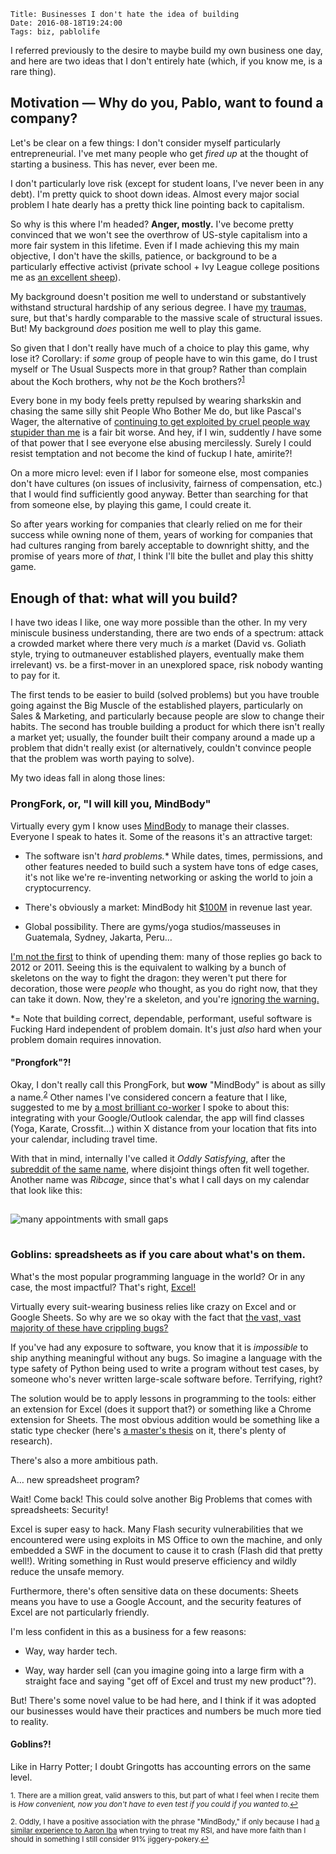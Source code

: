     Title: Businesses I don't hate the idea of building
    Date: 2016-08-18T19:24:00
    Tags: biz, pablolife

I referred previously to the desire to maybe build my own business one day, and
here are two ideas that I don't entirely hate (which, if you know me, is a rare
thing).

<!-- more -->

## Motivation — Why do you, Pablo, want to found a company?

Let's be clear on a few things: I don't consider myself particularly
entrepreneurial. I've met many people who get _fired up_ at the thought of
starting a business. This has never, ever been me.

I don't particularly love risk (except for student loans, I've never been in any
debt). I'm pretty quick to shoot down ideas. Almost every major social problem I
hate dearly has a pretty thick line pointing back to capitalism.

So why is this where I'm headed? **Anger, mostly.** I've become pretty convinced
that we won't see the overthrow of US-style capitalism into a more fair system
in this lifetime. Even if I made achieving this my main objective, I don't have
the skills, patience, or background to be a particularly effective activist
(private school + Ivy League college positions me as [an excellent sheep][2]).

My background doesn't position me well to understand or substantively withstand
structural hardship of any serious degree. I have [my][3] [traumas,][4] sure,
but that's hardly comparable to the massive scale of structural issues. But! My
background _does_ position me well to play this game.

So given that I don't really have much of a choice to play this game, why lose
it? Corollary: if _some_ group of people have to win this game, do I trust
myself or The Usual Suspects more in that group? Rather than complain about the
Koch brothers, why not _be_ the Koch brothers?<sup><a href="#fn1" id="ref1">1</a></sup>

Every bone in my body feels pretty repulsed by wearing sharkskin and chasing the
same silly shit People Who Bother Me do, but like Pascal's Wager, the
alternative of [continuing to get exploited by cruel people way stupider than
me][5] is a fair bit worse. And hey, if I win, suddently _I_ have some of that
power that I see everyone else abusing mercilessly. Surely I could resist
temptation and not become the kind of fuckup I hate, amirite?!

On a more micro level: even if I labor for someone else, most companies don't
have cultures (on issues of inclusivity, fairness of compensation, etc.) that I
would find sufficiently good anyway. Better than searching for that from someone
else, by playing this game, I could create it.

So after years working for companies that clearly relied on me for their success
while owning none of them, years of working for companies that had cultures
ranging from barely acceptable to downright shitty, and the promise of years
more of _that_, I think I'll bite the bullet and play this shitty game.

## Enough of that: what will you build?

I have two ideas I like, one way more possible than the other. In my very
miniscule business understanding, there are two ends of a spectrum: attack a
crowded market where there very much _is_ a market (David vs. Goliath style,
trying to outmaneuver established players, eventually make them irrelevant) vs.
be a first-mover in an unexplored space, risk nobody wanting to pay for it.

The first tends to be easier to build (solved problems) but you have trouble
going against the Big Muscle of the established players, particularly on Sales &
Marketing, and particularly because people are slow to change their habits. The
second has trouble building a product for which there isn't really a market yet;
usually, the founder built their company around a made up a problem that didn't
really exist (or alternatively, couldn't convince people that the problem was
worth paying to solve).

My two ideas fall in along those lines:

### ProngFork, or, "I will kill you, MindBody"

Virtually every gym I know uses [MindBody][6] to manage their classes. Everyone
I speak to hates it. Some of the reasons it's an attractive target:

* The software isn't _hard problems._\* While dates, times, permissions, and
  other features needed to build such a system have tons of edge cases, it's not
  like we're re-inventing networking or asking the world to join a
  cryptocurrency.

* There's obviously a market: MindBody hit [$100M][9] in revenue last year.

* Global possibility. There are gyms/yoga studios/masseuses in Guatemala,
  Sydney, Jakarta, Peru…

[I'm not the first][7] to think of upending them: many of those replies go back
to 2012 or 2011. Seeing this is the equivalent to walking by a bunch of
skeletons on the way to fight the dragon: they weren't put there for decoration,
those were _people_ who thought, as you do right now, that they can take it
down. Now, they're a skeleton, and you're [ignoring the warning.][11]

\*= Note that building correct, dependable, performant, useful software is
Fucking Hard independent of problem domain. It's just _also_ hard when your
problem domain requires innovation.

#### "Prongfork"?!

Okay, I don't really call this ProngFork, but **wow** "MindBody" is about as
silly a name.<sup><a href="#fn2" id="ref2">2</a></sup> Other names I've
considered concern a feature that I like, suggested to me by [a most brilliant
co-worker][12] I spoke to about this: integrating with your Google/Outlook
calendar, the app will find classes (Yoga, Karate, Crossfit…) within X distance
from your location that fits into your calendar, including travel time.

With that in mind, internally I've called it _Oddly Satisfying_, after the
[subreddit of the same name][8], where disjoint things often fit well together.
Another name was _Ribcage_, since that's what I call days on my calendar that
look like this:

<img src="/img/2016/08/ribcage.png" alt="many appointments with small gaps" style="max-width: 450px; margin: 15px auto;" />

### Goblins: spreadsheets as if you care about what's on them.

What's the most popular programming language in the world? Or in any case, the
most impactful? That's right, [Excel!][10]

Virtually every suit-wearing business relies like crazy on Excel and or Google
Sheets. So why are we so okay with the fact that [the vast, vast majority of
these have crippling bugs?][13]

If you've had any exposure to software, you know that it is _impossible_ to ship
anything meaningful without any bugs. So imagine a language with the type safety
of Python being used to write a program without test cases, by someone who's
never written large-scale software before. Terrifying, right?

The solution would be to apply lessons in programming to the tools: either an
extension for Excel (does it support that?) or something like a Chrome extension
for Sheets. The most obvious addition would be something like a static type
checker (here's [a master's thesis][14] on it, there's plenty of research).

There's also a more ambitious path.

A… new spreadsheet program?

Wait! Come back! This could solve another Big Problems that comes with
spreadsheets: Security!

Excel is super easy to hack. Many Flash security vulnerabilities that we
encountered were using exploits in MS Office to own the machine, and only
embedded a SWF in the document to cause it to crash (Flash did that pretty
well!). Writing something in Rust would preserve efficiency and wildly reduce
the unsafe memory.
  
Furthermore, there's often sensitive data on these documents: Sheets means you
have to use a Google Account, and the security features of Excel are not
particularly friendly.

I'm less confident in this as a business for a few reasons:

* Way, way harder tech.

* Way, way harder sell (can you imagine going into a large firm with a straight
  face and saying "get off of Excel and trust my new product"?).

But! There's some novel value to be had here, and I think if it was adopted our
businesses would have their practices and numbers be much more tied to reality.

#### Goblins?!

Like in Harry Potter; I doubt Gringotts has accounting errors on the same level.

<sup id="fn1">1. There are a million great, valid answers to this, but part of what I feel when
I recite them is <em>How convenient, now you don't have to even test if you could
if you wanted to.</em><a href="#ref1">↩</a></sup>

<sup id="fn2">2. Oddly, I have a positive association with the phrase "MindBody,"
if only because I had <a href="http://aaroniba.net/articles/tmp/how-i-cured-my-rsi-pain.html">a
similar experience to Aaron Iba</a> when trying to treat my RSI, and have more
faith than I should in something I still consider 91% jiggery-pokery.<a href="#ref2">↩</a></sup>

   [1]: https://www.youtube.com/watch?v=cjd8E1rD3m4&t=1m53s
   [2]: http://www.newyorker.com/magazine/2014/09/01/poison-ivy
   [3]: http://www.morepablo.com/2013/10/on-depression-mine.html
   [4]: https://www.bostonglobe.com/lifestyle/health-wellness/2013/05/26/when-brain-attacks-newly-discovered-disease-can-mimic-psychosis/dyixxnwdHJJIUITsNYJC3O/story.html
   [5]: https://www.jwz.org/blog/2011/11/watch-a-vc-use-my-name-to-sell-a-con/
   [6]: https://www.mindbodyonline.com/
   [7]: https://www.quora.com/Does-Mind-Body-mindbodyonline-com-have-competitors-Who-are-they
   [8]: https://www.reddit.com/r/oddlysatisfying
   [9]: https://www.mindbodyonline.com/company/press/mindbody-surpasses-100-million-with-record-year-end-revenue
   [10]: https://products.office.com/en-us/excel
   [11]: http://cdn.shopify.com/s/files/1/0535/6917/products/mistakesdemotivator.jpeg?v=1416776264
   [12]: https://twitter.com/scrollie
   [13]: http://lemire.me/blog/2014/05/23/you-shouldnt-use-a-spreadsheet-for-important-work-i-mean-it/
   [14]: https://cs.brown.edu/research/pubs/theses/masters/2003/antoniu.pdf
